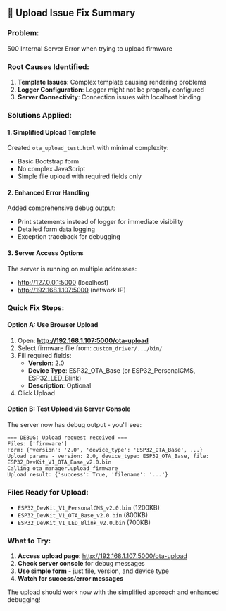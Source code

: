 ## 🔧 Upload Issue Fix Summary

### **Problem:** 
500 Internal Server Error when trying to upload firmware

### **Root Causes Identified:**
1. **Template Issues**: Complex template causing rendering problems
2. **Logger Configuration**: Logger might not be properly configured
3. **Server Connectivity**: Connection issues with localhost binding

### **Solutions Applied:**

#### **1. Simplified Upload Template**
Created `ota_upload_test.html` with minimal complexity:
- Basic Bootstrap form
- No complex JavaScript
- Simple file upload with required fields only

#### **2. Enhanced Error Handling**
Added comprehensive debug output:
- Print statements instead of logger for immediate visibility
- Detailed form data logging
- Exception traceback for debugging

#### **3. Server Access Options**
The server is running on multiple addresses:
- http://127.0.0.1:5000 (localhost)
- http://192.168.1.107:5000 (network IP)

### **Quick Fix Steps:**

#### **Option A: Use Browser Upload**
1. Open: **http://192.168.1.107:5000/ota-upload**
2. Select firmware file from: `custom_driver/.../bin/`
3. Fill required fields:
   - **Version**: 2.0
   - **Device Type**: ESP32_OTA_Base (or ESP32_PersonalCMS, ESP32_LED_Blink)
   - **Description**: Optional
4. Click Upload

#### **Option B: Test Upload via Server Console**
The server now has debug output - you'll see:
```
=== DEBUG: Upload request received ===
Files: ['firmware']
Form: {'version': '2.0', 'device_type': 'ESP32_OTA_Base', ...}
Upload params - version: 2.0, device_type: ESP32_OTA_Base, file: ESP32_DevKit_V1_OTA_Base_v2.0.bin
Calling ota_manager.upload_firmware
Upload result: {'success': True, 'filename': '...'}
```

### **Files Ready for Upload:**
- `ESP32_DevKit_V1_PersonalCMS_v2.0.bin` (1200KB)
- `ESP32_DevKit_V1_OTA_Base_v2.0.bin` (800KB) 
- `ESP32_DevKit_V1_LED_Blink_v2.0.bin` (700KB)

### **What to Try:**
1. **Access upload page**: http://192.168.1.107:5000/ota-upload
2. **Check server console** for debug messages
3. **Use simple form** - just file, version, and device type
4. **Watch for success/error messages**

The upload should work now with the simplified approach and enhanced debugging!